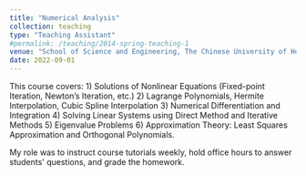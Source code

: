 ```yaml
---
title: "Numerical Analysis"
collection: teaching
type: "Teaching Assistant"
#permalink: /teaching/2014-spring-teaching-1
venue: "School of Science and Engineering, The Chinese University of Hong Kong, Shenzhen"
date: 2022-09-01
---
```


This course covers: 1) Solutions of Nonlinear Equations (Fixed-point Iteration, Newton’s Iteration, etc.) 2) Lagrange Polynomials, Hermite Interpolation, Cubic Spline Interpolation 3) Numerical Differentiation and Integration 4) Solving Linear Systems using Direct Method and Iterative Methods 5) Eigenvalue Problems 6) Approximation Theory: Least Squares Approximation and Orthogonal Polynomials.

My role was to instruct course tutorials weekly, hold office hours to answer students' questions, and grade the homework.
